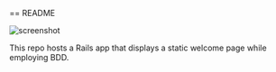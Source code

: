 == README

<img src="https://www.dropbox.com/s/ufpqdtev9rb1139/screenshot.png" alt="screenshot">

This repo hosts a Rails app that displays a static welcome page while employing BDD. 
